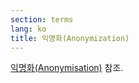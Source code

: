 ```yaml
---
section: terms
lang: ko
title: 익명화(Anonymization)
---
```


[익명화(Anonymisation)](/glossary/ko/terms/anonymisation/) 참조.
